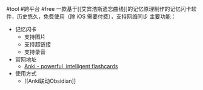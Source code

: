 #tool #跨平台 #free
一款基于[[艾宾浩斯遗忘曲线]]的记忆原理制作的记忆闪卡软件，历史悠久，免费使用（除 iOS 需要付费），支持网络同步
主要功能：
- 记忆闪卡
	- 支持图片
	- 支持超链接
	- 支持录音
- 官网地址
	- [Anki - powerful, intelligent flashcards](https://apps.ankiweb.net/)
- 使用方式
	- [[Anki联动Obsidian]]